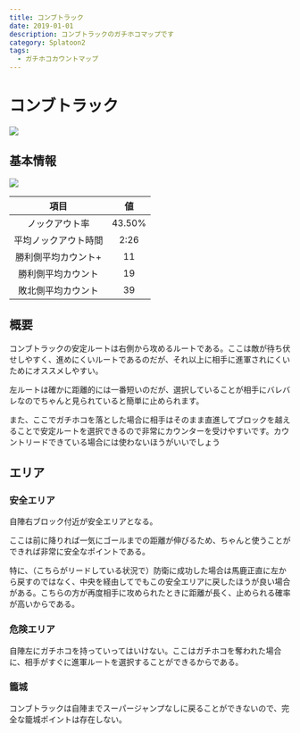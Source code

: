```yaml
---
title: コンブトラック
date: 2019-01-01
description: コンブトラックのガチホコマップです
category: Splatoon2
tags:
  - ガチホコカウントマップ
---
```


# コンブトラック

![](https://pbs.twimg.com/media/Ec4AGjHXoAM5v8P?format=png)

## 基本情報

![](https://pbs.twimg.com/media/EV-GdkDWsAAUUfw?format=png)

|         項目         |   値   |
| :------------------: | :----: |
|    ノックアウト率    | 43.50% |
| 平均ノックアウト時間 |  2:26  |
| 勝利側平均カウント+  |   11   |
|  勝利側平均カウント  |   19   |
|  敗北側平均カウント  |   39   |

## 概要

コンブトラックの安定ルートは右側から攻めるルートである。ここは敵が待ち伏せしやすく、進めにくいルートであるのだが、それ以上に相手に進軍されにくいためにオススメしやすい。

左ルートは確かに距離的には一番短いのだが、選択していることが相手にバレバレなのでちゃんと見られていると簡単に止められます。

また、ここでガチホコを落とした場合に相手はそのまま直進してブロックを越えることで安定ルートを選択できるので非常にカウンターを受けやすいです。カウントリードできている場合には使わないほうがいいでしょう

## エリア

### 安全エリア

自陣右ブロック付近が安全エリアとなる。

ここは前に降りれば一気にゴールまでの距離が伸びるため、ちゃんと使うことができれば非常に安全なポイントである。

特に、（こちらがリードしている状況で）防衛に成功した場合は馬鹿正直に左から戻すのではなく、中央を経由してでもこの安全エリアに戻したほうが良い場合がある。こちらの方が再度相手に攻められたときに距離が長く、止められる確率が高いからである。

### 危険エリア

自陣左にガチホコを持っていってはいけない。ここはガチホコを奪われた場合に、相手がすぐに進軍ルートを選択することができるからである。

### 籠城

コンブトラックは自陣までスーパージャンプなしに戻ることができないので、完全な籠城ポイントは存在しない。
